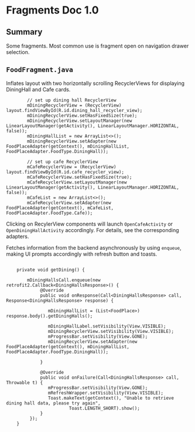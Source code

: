 # Fragments Doc 1.0

## Summary
Some fragments. Most common use is fragment open on navigation drawer selection.

## `FoodFragment.java`
Inflates layout with two horizontally scrolling RecyclerViews for displaying DiningHall
and Cafe cards. 

``` 
        // set up dining hall RecyclerView
        mDiningRecyclerView = (RecyclerView) layout.findViewById(R.id.dining_hall_recycler_view);
        mDiningRecyclerView.setHasFixedSize(true);
        mDiningRecyclerView.setLayoutManager(new LinearLayoutManager(getActivity(), LinearLayoutManager.HORIZONTAL, false));
        mDiningHallList = new ArrayList<>();
        mDiningRecyclerView.setAdapter(new FoodPlaceAdapter(getContext(), mDiningHallList, FoodPlaceAdapter.FoodType.DiningHall));

        // set up cafe RecyclerView
        mCafeRecyclerView = (RecyclerView) layout.findViewById(R.id.cafe_recycler_view);
        mCafeRecyclerView.setHasFixedSize(true);
        mCafeRecyclerView.setLayoutManager(new LinearLayoutManager(getActivity(), LinearLayoutManager.HORIZONTAL, false));
        mCafeList = new ArrayList<>();
        mCafeRecyclerView.setAdapter(new FoodPlaceAdapter(getContext(), mCafeList, FoodPlaceAdapter.FoodType.Cafe));

```

Clicking on RecylerView components will launch `OpenCafeActivity` or `OpenDiningHallActivity` accordingly.
For details, see the corresponding adapters.

Fetches information from the backend asynchronously by using `enqueue`, making UI prompts
 accordingly with refresh button and toasts.

```

    private void getDining() {

        mDiningHallsCall.enqueue(new retrofit2.Callback<DiningHallsResponse>() {
             @Override
             public void onResponse(Call<DiningHallsResponse> call, Response<DiningHallsResponse> response) {

                mDiningHallList = (List<FoodPlace>) response.body().getDiningHalls();

                mDiningHallLabel.setVisibility(View.VISIBLE);
                mDiningRecyclerView.setVisibility(View.VISIBLE);
                mProgressBar.setVisibility(View.GONE);
                mDiningRecyclerView.setAdapter(new FoodPlaceAdapter(getContext(), mDiningHallList, FoodPlaceAdapter.FoodType.DiningHall));

             }

             @Override
             public void onFailure(Call<DiningHallsResponse> call, Throwable t) {
                mProgressBar.setVisibility(View.GONE);
                mRefreshWrapper.setVisibility(View.VISIBLE);
                Toast.makeText(getContext(), "Unable to retrieve dining hall data, please try again",
                        Toast.LENGTH_SHORT).show();
             }
         });
    }

```